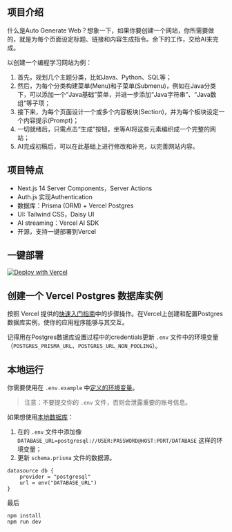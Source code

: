 ## 项目介绍

什么是Auto Generate Web？想象一下，如果你要创建一个网站，你所需要做的，就是为每个页面设定标题、链接和内容生成指令。余下的工作，交给AI来完成。

以创建一个编程学习网站为例：

1. 首先，规划几个主题分类，比如Java、Python、SQL等；
2. 然后，为每个分类构建菜单(Menu)和子菜单(Submenu)，例如在Java分类下，可以添加一个“Java基础”菜单，并进一步添加“Java字符串”、“Java数组”等子项；
3. 接下来，为每个页面设计一个或多个内容板块(Section)，并为每个板块设定一个内容提示(Prompt)；
4. 一切就绪后，只需点击“生成”按钮，坐等AI将这些元素编织成一个完整的网站；
5. AI完成初稿后，可以在此基础上进行修改和补充，以完善网站内容。

## 项目特点

- Next.js 14 Server Components，Server Actions
- Auth.js 实现Authentication
- 数据库：Prisma (ORM) + Vercel Postgres
- UI: Tailwind CSS，Daisy UI
- AI streaming：Vercel AI SDK
- 开源，支持一键部署到Vercel

## 一键部署

[![Deploy with Vercel](https://vercel.com/button)](https://vercel.com/new/clone?repository-url=https%3A%2F%2Fgithub.com%2FMelonGO%2Fauto-generate-web&env=AUTH_SECRET,POSTGRES_PRISMA_URL,POSTGRES_URL_NON_POOLING,OPENAI_API_KEY,OPENAI_BASE_URL,MODEL&project-name=auto-generate-web&repository-name=auto-generate-web)

## 创建一个 Vercel Postgres 数据库实例

按照 Vercel 提供的[快速入门指南](https://vercel.com/docs/storage/vercel-postgres/quickstart#create-a-postgres-database)中的步骤操作。在Vercel上创建和配置Postgres数据库实例，使你的应用程序能够与其交互。

记得用在Postgres数据库设置过程中的credentials更新 `.env` 文件中的环境变量（`POSTGRES_PRISMA_URL`、`POSTGRES_URL_NON_POOLING`）。

## 本地运行

你需要使用在 `.env.example` 中[定义的环境变量](.env.example)。

> 注意：不要提交你的 `.env` 文件，否则会泄露重要的账号信息。

如果想使用[本地数据库](https://www.prisma.io/docs/orm/overview/databases/postgresql)：

1. 在的 `.env` 文件中添加像 `DATABASE_URL=postgresql://USER:PASSWORD@HOST:PORT/DATABASE` 这样的环境变量；
2. 更新 `schema.prisma` 文件的数据源。
```
datasource db {
    provider = "postgresql"
    url = env("DATABASE_URL")
}
```

最后
```
npm install
npm run dev
```